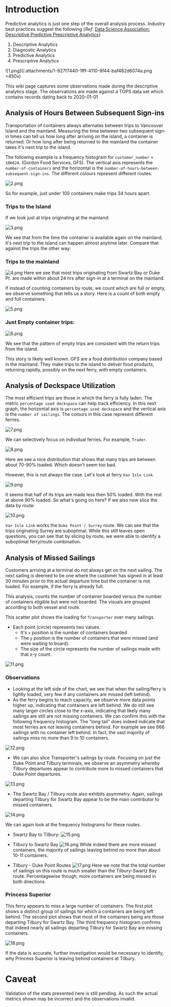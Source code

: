 # Introduction
Predictive analytics is just one step of the overall analysis process. Industry best practices suggest the following {_Ref_: [Data Science Association: Descriptive Predictive Prescriptive Analytics](https://www.datascienceassn.org/content/descriptive-predictive-prescriptive-analytics)}

1. Descriptive Analytics
2. Diagnostic Analytics
3. Predictive Analytics
4. Prescriptive Analytics

![1.png](/.attachments/1-927f7440-1fff-4110-8f44-baf482d6074a.png =450x) 

This wiki page captures some observations made during the descriptive analytics stage. The observations are made against a TOPS data set which contains records dating back to 2020-01-01

## Analysis of Hours Between Subsequent Sign-ins
Transportation of containers always alternates between trips to Vancouver Island and the mainland. Measuring the time between two subsequent sign-in times can tell us how long after arriving on the island, a container is returned. Or how long after being returned to the mainland the container takes it's next trip to the island.

The following example is a frequency histogram for `customer_number` = `106024`. (Gordon Food Services, GFS). The vertical axis represents the `number-of-containers` and the horizontal is the `number-of-hours-between-subsequent-sign-ins`. The different colours represent different routes.

![2.png](/.attachments/2-00384ad7-3fb2-4d8e-92ae-4b2ad5303348.png)

So for example, just under 100 containers make trips 34 hours apart.

### Trips to the Island
If we look just at trips originating at the mainland:

![3.png](/.attachments/3-bb200d88-e104-4b9a-ad62-d81ba5da8a9f.png)

We see that from the time the container is available again on the mainland, it's next trip to the island can happen almost anytime later. Compare that against the trips the other way:

### Trips to the mainland
![4.png](/.attachments/4-2b2df697-80ef-4333-9b89-a524f02e1f8e.png)
Here we see that most trips originating from Swartz Bay or Duke Pt. are made within about 24 hrs after sign-in at a terminal on the mainland.

If instead of counting containers by route, we count which are full or empty, we observe something that tells us a story. Here is a count of both empty and full containers.

![5.png](/.attachments/5-a2327f4a-7668-4005-a0d0-8cd65bd1acc3.png)

### Just Empty container trips:
![6.png](/.attachments/6-571af76a-d62f-437c-8ee5-7db837bbce6d.png)

We see that the pattern of empty trips are consistent with the return trips from the island.

This story is likely well known. GFS are a food distribution company based in the mainland. They make trips to the island to deliver food products, returning rapidly, possibly on the next ferry, with empty containers.

## Analysis of Deckspace Utilization
The most efficient trips are those in which the ferry is fully laden. The metric `percentage used deckspace` can help track efficiency. In this next graph, the horizontal axis is `percentage used deckspace` and the vertical axis is the `number of sailings`. The colours in this case represent different ferries.

![7.png](/.attachments/7-f8982fbe-36c0-4b38-8180-74fed8b5e026.png)

We can selectively focus on individual ferries. For example, `Trader`.

![8.png](/.attachments/8-ff01ea71-cecb-4389-a670-f5f72ab08819.png)

Here we see a nice distribution that shows that many trips are between about 70-90% loaded. Which doesn't seem too bad.

However, this is not always the case. Let's look at ferry `Van Isle Link`.

![9.png](/.attachments/9-74b1d21e-33f6-46fb-b9ce-70ba8f546331.png)

It seems that half of its trips are made less then 50% loaded. With the rest at above 90% loaded. So what's going on here? If we also now slice the data by route:

![10.png](/.attachments/10-ffc76a1e-c5b2-4c6c-9b7b-a183e08991ab.png)

`Van Isle Link` works the `Duke Point / Surrey` route. We can see that the trips originating Surrey are suboptimal. While this still leaves open questions, you can see that by slicing by route, we were able to identify a suboptimal ferry/route combination.

## Analysis of Missed Sailings
Customers arriving at a terminal do not always get on the next sailing. The next sailing is deemed to be one where the customer has signed in at least 30 minutes prior to the actual departure time but the container is not loaded. For example, if the ferry is already full.

This analysis, counts the number of container boarded versus the number of containers eligible but were not boarded. The visuals are grouped according to both vessel and route.

This scatter plot shows the loading for `Transporter` over many sailings.
* Each point (circle) represents two values.
   - It's `x` position is the number of containers boarded
   - The `y` position is the number of containers that were missed (and were waiting to board).
   - The size of the circle represents the number of sailings made with that x-y count.

![11.png](/.attachments/11-3e1b7a94-8ae4-4459-9e90-ca48c17a4edd.png)

### Observations
* Looking at the left side of the chart, we see that when the sailing/ferry is lightly loaded, very few if any containers are missed (left behind).
* As the ferry begins to reach capacity, we observe more data points higher up, indicating that containers are left behind. We do still see many larger circles close to the x-axis, indicating that likely many sailings are still are not missing containers. We can confirm this with the following frequency histogram. The "long tail" does indeed indicate that most ferries are not leaving containers behind. For example we see 666 sailings with no container left behind. In fact, the vast majority of sailings miss no more than 9 to 10 containers.

![12.png](/.attachments/12-49687f71-dcb2-4ae0-994e-55a0b62eecdb.png)

* We can also slice Transporter's sailings by route. Focusing on just the Duke Point and Tilbury terminals, we observe an asymmetry whereby Tilbury departures appear to contribute more to missed containers that Duke Point departures.

![13.png](/.attachments/13-2bec3acb-3d6e-4d0b-acb1-4aa8a8b4834d.png)

* The Swartz Bay / Tilbury route also exhibits asymmetry. Again, sailings departing Tilbury for Swartz Bay appear to be the main contributor to missed containers.

![14.png](/.attachments/14-1a3a9206-9786-4418-8b98-8a07ac4deddc.png)

  We can again look at the frequency histograms for these routes.

  - Swartz Bay to Tilbury:
![15.png](/.attachments/15-6b8881a8-245a-4bb1-90b6-7b4bf0440eaf.png)

  - Tilbury to Swartz Bay
![16.png](/.attachments/16-ab2bc7db-6626-421b-9593-4cd05964fcf3.png)
  While indeed there are more missed containers, the majority of sailings leaving behind no more than about 10-11 containers.   

   - Tilbury - Duke Point Routes
![17.png](/.attachments/17-b1594de9-f4db-4082-bdad-b4a6b09bebe9.png)
   Here we note that the total number of sailings on this route is much smaller than the Tilbury-Swartz Bay route. Percentagewise though, more containers are being missed in both directions.

### Princess Superior
This ferry appears to miss a large number of containers. The first plot shows a distinct group of sailings for which a containers are being left behind. The second plot shows that most of the containers being are those departing Tilbury for Swartz Bay. The third frequency histogram confirms that indeed nearly all sailings departing Tilbury for Swartz Bay are missing containers.

![18.png](/.attachments/18-12d4f142-356b-455f-8be6-52aeb61a9186.png)

If the data is accurate, further investigation would be necessary to identify, why Princess Superior is leaving behind containers at Tilbury.

# Caveat
Validation of the stats presented here is still pending. As such the actual metrics shown may be incorrect and the observations invalid.
